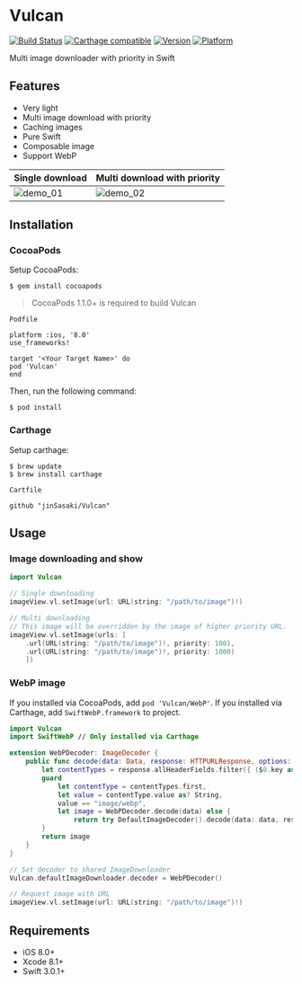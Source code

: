 Vulcan
=====
[![Build Status](https://travis-ci.org/jinSasaki/Vulcan.svg?branch=master)](https://travis-ci.org/jinSasaki/Vulcan)
[![Carthage compatible](https://img.shields.io/badge/Carthage-compatible-4BC51D.svg?style=flat)](https://github.com/Carthage/Carthage)
[![Version](https://img.shields.io/cocoapods/v/Vulcan.svg?style=flat)](http://cocoadocs.org/docsets/Vulcan)
[![Platform](https://img.shields.io/cocoapods/p/Vulcan.svg?style=flat)](http://cocoadocs.org/docsets/Vulcan)


Multi image downloader with priority in Swift

## Features
- Very light
- Multi image download with priority
- Caching images
- Pure Swift
- Composable image
- Support WebP

Single download | Multi download with priority
--- | ---
![demo_01](https://github.com/jinSasaki/Vulcan/raw/master/assets/demo_01.gif) | ![demo_02](https://github.com/jinSasaki/Vulcan/raw/master/assets/demo_02.gif)

## Installation

### CocoaPods
Setup CocoaPods:

```
$ gem install cocoapods
```

> CocoaPods 1.1.0+ is required to build Vulcan

`Podfile`
```
platform :ios, '8.0'
use_frameworks!

target '<Your Target Name>' do
pod 'Vulcan'
end

```

Then, run the following command:

```
$ pod install
```


### Carthage
Setup carthage:

```
$ brew update
$ brew install carthage
```

`Cartfile`
```
github "jinSasaki/Vulcan"
```


## Usage

### Image downloading and show

```swift
import Vulcan

// Single downloading
imageView.vl.setImage(url: URL(string: "/path/to/image")!)

// Multi downloading
// This image will be overridden by the image of higher priority URL.
imageView.vl.setImage(urls: [
    .url(URL(string: "/path/to/image")!, priority: 100),
    .url(URL(string: "/path/to/image")!, priority: 1000)
    ])
```

### WebP image
If you installed via CocoaPods, add `pod 'Vulcan/WebP'`.
If you installed via Carthage, add `SwiftWebP.framework` to project.

```swift
import Vulcan
import SwiftWebP // Only installed via Carthage

extension WebPDecoder: ImageDecoder {
    public func decode(data: Data, response: HTTPURLResponse, options: ImageDecodeOptions?) throws -> Image {
        let contentTypes = response.allHeaderFields.filter({ ($0.key as? String ?? "").lowercased() == "content-type" })
        guard
            let contentType = contentTypes.first,
            let value = contentType.value as? String,
            value == "image/webp",
            let image = WebPDecoder.decode(data) else {
                return try DefaultImageDecoder().decode(data: data, response: response, options: options)
        }
        return image
    }
}

// Set decoder to shared ImageDownloader
Vulcan.defaultImageDownloader.decoder = WebPDecoder()

// Request image with URL
imageView.vl.setImage(url: URL(string: "/path/to/image")!)
```

## Requirements
- iOS 8.0+
- Xcode 8.1+
- Swift 3.0.1+
